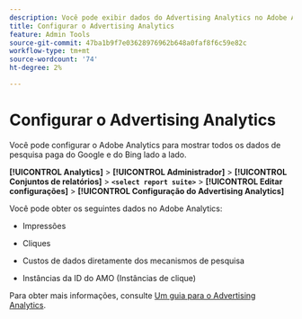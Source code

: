 ```yaml
---
description: Você pode exibir dados do Advertising Analytics no Adobe Analytics
title: Configurar o Advertising Analytics
feature: Admin Tools
source-git-commit: 47ba1b9f7e03628976962b648a0faf8f6c59e82c
workflow-type: tm+mt
source-wordcount: '74'
ht-degree: 2%

---
```



# Configurar o Advertising Analytics

Você pode configurar o Adobe Analytics para mostrar todos os dados de pesquisa paga do Google e do Bing lado a lado.

**[!UICONTROL Analytics]** > **[!UICONTROL Administrador]** > **[!UICONTROL Conjuntos de relatórios]** > **`<select report suite>`** > **[!UICONTROL Editar configurações]** > **[!UICONTROL Configuração do Advertising Analytics]**

Você pode obter os seguintes dados no Adobe Analytics:

* Impressões

* Cliques

* Custos de dados diretamente dos mecanismos de pesquisa

* Instâncias da ID do AMO (Instâncias de clique)

Para obter mais informações, consulte [Um guia para o Advertising Analytics](/help/integrate/c-advertising-analytics/overview.md).